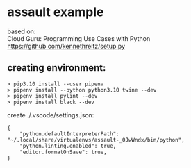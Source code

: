 assault example
===============

based on:    
Cloud Guru: Programming Use Cases with Python   
https://github.com/kennethreitz/setup.py   


creating environment:
---------------------
```
> pip3.10 install --user pipenv
> pipenv install --python python3.10 twine --dev
> pipenv install pylint --dev
> pipenv install black --dev
```

create ./.vscode/settings.json:
```
{
    "python.defaultInterpreterPath": "~/.local/share/virtualenvs/assault-_0JwWndx/bin/python",
    "python.linting.enabled": true,
    "editor.formatOnSave": true,
}
```
